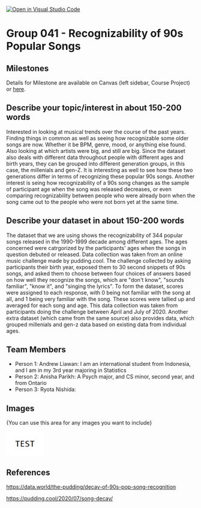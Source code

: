 [![Open in Visual Studio Code](https://classroom.github.com/assets/open-in-vscode-f059dc9a6f8d3a56e377f745f24479a46679e63a5d9fe6f495e02850cd0d8118.svg)](https://classroom.github.com/online_ide?assignment_repo_id=5870682&assignment_repo_type=AssignmentRepo)
# Group 041 - Recognizability of 90s Popular Songs

## Milestones

Details for Milestone are available on Canvas (left sidebar, Course Project) or [here](https://firas.moosvi.com/courses/data301/project/milestone01.html).

## Describe your topic/interest in about 150-200 words

Interested in looking at musical trends over the course of the past years. Finding things in common as well as seeing how recognizable some older songs are now. Whether it be BPM, genre, mood, or anything else found. Also looking at which artists were big, and still are big. Since the dataset also deals with different data throughout people with different ages and birth years, they can be grouped into different generation groups, in this case, the millenials and gen-Z. It is interesting as well to see how these two generations differ in terms of recognizing these popular 90s songs. Another interest is seing how recognizability of a 90s song changes as the sample of participant age when the song was released decreases, or even comparing recognizability between people who were already born when the song came out to the people who were not born yet at the same time.

## Describe your dataset in about 150-200 words

The dataset that we are using shows the recognizability of 344 popular songs released in the 1990-1999 decade among different ages. The ages concerned were catrgorized by the participants' ages when the songs in question debuted or released. Data collection was taken from an online music challenge made by pudding.cool. The challenge collected by asking participants their birth year, exposed them to 30 second snippets of 90s songs, and asked them to choose between four choices of answers based on how well they recognize the songs, which are "don't know", "sounds familiar", "know it", and "singing the lyrics". To form the dataset, scores were assigned to each response, with 0 being not familiar with the song at all, and 1 being very familiar with the song. These scores were tallied up and averaged for each song and age. This data collection was taken from participants doing the challenge between April and July of 2020. Another extra dataset (which came from the same source) also provides data, which grouped millenials and gen-z data based on existing data from individual ages.

## Team Members

- Person 1: Andrew Liawan: I am an international student from Indonesia, and I am in my 3rd year majoring in Statistics
- Person 2: Anisha Parikh: A Psych major, and CS minor, second year, and from Ontario
- Person 3: Ryota Nishida: 

## Images

{You can use this area for any images you want to include}

<img src ="images/test.png" width="100px">

## References

https://data.world/the-pudding/decay-of-90s-pop-song-recognition

https://pudding.cool/2020/07/song-decay/


